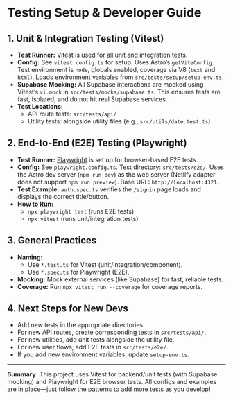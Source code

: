 # Testing Setup & Developer Guide

## 1. Unit & Integration Testing (Vitest)
- **Test Runner:** [Vitest](https://vitest.dev/) is used for all unit and integration tests.
- **Config:** See `vitest.config.ts` for setup. Uses Astro’s `getViteConfig`. Test environment is `node`, globals enabled, coverage via V8 (`text` and `html`). Loads environment variables from `src/tests/setup/setup-env.ts`.
- **Supabase Mocking:** All Supabase interactions are mocked using Vitest’s `vi.mock` in `src/tests/mocks/supabase.ts`. This ensures tests are fast, isolated, and do not hit real Supabase services.
- **Test Locations:**
  - API route tests: `src/tests/api/`
  - Utility tests: alongside utility files (e.g., `src/utils/date.test.ts`)

## 2. End-to-End (E2E) Testing (Playwright)
- **Test Runner:** [Playwright](https://playwright.dev/) is set up for browser-based E2E tests.
- **Config:** See `playwright.config.ts`. Test directory: `src/tests/e2e/`. Uses the Astro dev server (`npm run dev`) as the web server (Netlify adapter does not support `npm run preview`). Base URL: `http://localhost:4321`.
- **Test Example:** `auth.spec.ts` verifies the `/signin` page loads and displays the correct title/button.
- **How to Run:**
  - `npx playwright test` (runs E2E tests)
  - `npx vitest` (runs unit/integration tests)

## 3. General Practices
- **Naming:**
  - Use `*.test.ts` for Vitest (unit/integration/component).
  - Use `*.spec.ts` for Playwright (E2E).
- **Mocking:** Mock external services (like Supabase) for fast, reliable tests.
- **Coverage:** Run `npx vitest run --coverage` for coverage reports.

## 4. Next Steps for New Devs
- Add new tests in the appropriate directories.
- For new API routes, create corresponding tests in `src/tests/api/`.
- For new utilities, add unit tests alongside the utility file.
- For new user flows, add E2E tests in `src/tests/e2e/`.
- If you add new environment variables, update `setup-env.ts`.

---

**Summary:**
This project uses Vitest for backend/unit tests (with Supabase mocking) and Playwright for E2E browser tests. All configs and examples are in place—just follow the patterns to add more tests as you develop!
